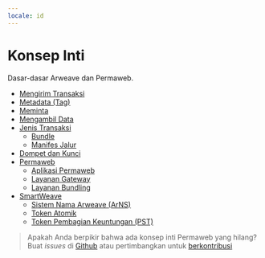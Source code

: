 ```yaml
---
locale: id
---
```


# Konsep Inti

Dasar-dasar Arweave dan Permaweb.

- [Mengirim Transaksi](post-transactions.md)
- [Metadata (Tag)](tags.md)
- [Meminta](queryTransactions.md)
- [Mengambil Data](/guides/http-api.md)
- [Jenis Transaksi](bundles.md)
  - [Bundle](bundles.md)
  - [Manifes Jalur](manifests.md)
- [Dompet dan Kunci](keyfiles-and-wallets.md)
- [Permaweb](permaweb.md)
  - [Aplikasi Permaweb](permawebApplications.md)
  - [Layanan Gateway](gateways.md)
  - [Layanan Bundling](bundlers.md)
- [SmartWeave](smartweave.md)
  - [Sistem Nama Arweave (ArNS)](arns.md)
  - [Token Atomik](atomic-tokens.md)
  - [Token Pembagian Keuntungan (PST)](psts.md)

> Apakah Anda berpikir bahwa ada konsep inti Permaweb yang hilang? Buat *issues* di [Github](https://github.com/twilson63/permaweb-cookbook/issues) atau pertimbangkan untuk [berkontribusi](../getting-started/contributing.md)